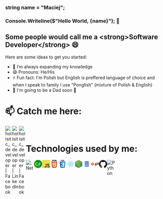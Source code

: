 ### string name = "Maciej";
### Console.Writeline($"Hello World, {name}"); 👋
## Some people would call me a &lt;strong&gt;<strong>Software Developer</strong>&lt;/strong&gt; 😄

Here are some ideas to get you started:

- 🌱 I’m always expanding my knowledge
- 😄 Pronouns: He/His
- ⚡ Fun fact: I'm Polish but English is preffered language of choice and when I speak to family I use "Ponglish" (mixture of Polish & English)
- 👶 I'm going to be a Dad soon 🎉
<!--- 🤔 I’m looking for help with -->
# 📫 Catch me here:
<p><a href="https://www.facebook.com/mattkaydev" rel="nofollow"><img align="left" alt="holisitc_developer | Facebook" width="22px" src="https://img.icons8.com/external-justicon-flat-justicon/2x/external-facebook-social-media-justicon-flat-justicon.png" data-canonical-src="https://cdn.jsdelivr.net/npm/simple-icons@v3/icons/linkedin.svg" style="max-width: 100%;"></a><a href="https://www.linkedin.com/in/maciejkolacinski/" rel="nofollow"><img align="left" alt="holisitc_developer | LinkedIn" width="22px" src="https://img.icons8.com/external-justicon-flat-justicon/2x/external-linkedin-social-media-justicon-flat-justicon.png" data-canonical-src="https://cdn.jsdelivr.net/npm/simple-icons@v3/icons/linkedin.svg" style="max-width: 100%;"></a><a href="https://www.instagram.com/mattkaydev/" rel="nofollow"><img align="left" alt="holisitc_developer | Facebook" width="22px" src="https://img.icons8.com/external-justicon-flat-justicon/2x/external-instagram-social-media-justicon-flat-justicon.png" data-canonical-src="https://cdn.jsdelivr.net/npm/simple-icons@v3/icons/linkedin.svg" style="max-width: 100%;"></a>
<a href="#" class="fa fa-facebook"></a></p></br>

# Technologies used by me:
<p>
  <img align="left" alt=".Net" width="26px" src="https://upload.wikimedia.org/wikipedia/commons/7/7d/Microsoft_.NET_logo.svg" style="max-width: 100%;">
  <img align="left" alt="CSharp" width="26px" src="https://raw.githubusercontent.com/github/explore/80688e429a7d4ef2fca1e82350fe8e3517d3494d/topics/csharp/csharp.png" style="max-width: 100%;">
  <img align="left" alt="JavaScript" width="26px" src="https://raw.githubusercontent.com/github/explore/80688e429a7d4ef2fca1e82350fe8e3517d3494d/topics/javascript/javascript.png" style="max-width: 100%;">
<img align="left" alt="HTML5" width="26px" src="https://raw.githubusercontent.com/github/explore/80688e429a7d4ef2fca1e82350fe8e3517d3494d/topics/html/html.png" style="max-width: 100%;">  
<img align="left" alt="CSS3" width="26px" src="https://raw.githubusercontent.com/github/explore/80688e429a7d4ef2fca1e82350fe8e3517d3494d/topics/css/css.png" style="max-width: 100%;">
<img align="left" alt="React" width="26px" src="https://raw.githubusercontent.com/github/explore/80688e429a7d4ef2fca1e82350fe8e3517d3494d/topics/react/react.png" style="max-width: 100%;">
<img align="left" alt="Node.js" width="26px" src="https://raw.githubusercontent.com/github/explore/80688e429a7d4ef2fca1e82350fe8e3517d3494d/topics/nodejs/nodejs.png" style="max-width: 100%;">
<img align="left" alt="SQL" width="26px" src="https://raw.githubusercontent.com/github/explore/80688e429a7d4ef2fca1e82350fe8e3517d3494d/topics/sql/sql.png" style="max-width: 100%;">
<img align="left" alt="Git" width="26px" src="https://raw.githubusercontent.com/github/explore/80688e429a7d4ef2fca1e82350fe8e3517d3494d/topics/git/git.png" style="max-width: 100%;">
<img align="left" alt="GitHub" width="26px" src="https://raw.githubusercontent.com/github/explore/78df643247d429f6cc873026c0622819ad797942/topics/github/github.png" style="max-width: 100%;">
<img align="left" alt="Python" width="26px" src="https://upload.wikimedia.org/wikipedia/commons/thumb/c/c3/Python-logo-notext.svg/1200px-Python-logo-notext.svg.png" style="max-width:100%;"></p>
